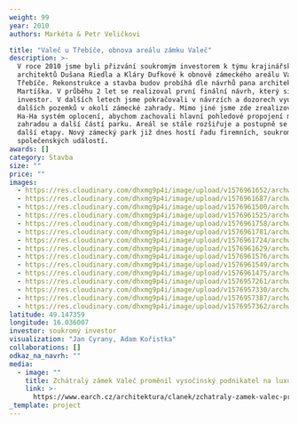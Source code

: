 ```yaml
---
weight: 99
year: 2010
authors: Markéta & Petr Veličkovi

title: "Valeč u Třebíče, obnova areálu zámku Valeč"
description: >-
  V roce 2010 jsme byli přizvání soukromým investorem k týmu krajinářských
  architektů Dušana Riedla a Kláry Dufkové k obnově zámeckého areálu Valeč u
  Třebíče. Rekonstrukce a stavba budov probíhá dle návrhů pana architekta
  Martíška. V průběhu 2 let se realizoval první finální návrh, který si přál
  investor. V dalších letech jsme pokračovali v návrzích a dozorech využití
  dalších pozemků v okolí zámecké zahrady. Mimo jiné jsme zde zrealizovali tzv.
  Ha-Ha systém oplocení, abychom zachovali hlavní pohledové propojení mezi
  zahradou a další částí parku. Areál se stále rozšiřuje a postupně se realizují
  další etapy. Nový zámecký park již dnes hostí řadu firemních, soukromých i
  společenských událostí.
awards: []
category: Stavba
size: ""
price: ""
images:
  - https://res.cloudinary.com/dhxmg9p4i/image/upload/v1576961652/archweb/DSC_0475_opussv.jpg
  - https://res.cloudinary.com/dhxmg9p4i/image/upload/v1576961687/archweb/DSC_0556_qsaplh.jpg
  - https://res.cloudinary.com/dhxmg9p4i/image/upload/v1576961500/archweb/DSC_0359_orzmas.jpg
  - https://res.cloudinary.com/dhxmg9p4i/image/upload/v1576961525/archweb/DSC_0388_bzjgqn.jpg
  - https://res.cloudinary.com/dhxmg9p4i/image/upload/v1576961758/archweb/DSC_0608_kq4oii.jpg
  - https://res.cloudinary.com/dhxmg9p4i/image/upload/v1576961781/archweb/DSC_0790_lfpppc.jpg
  - https://res.cloudinary.com/dhxmg9p4i/image/upload/v1576961724/archweb/DSC_0570_whfsvf.jpg
  - https://res.cloudinary.com/dhxmg9p4i/image/upload/v1576961629/archweb/DSC_0465_mfqblt.jpg
  - https://res.cloudinary.com/dhxmg9p4i/image/upload/v1576961576/archweb/DSC_0464_iibneb.jpg
  - https://res.cloudinary.com/dhxmg9p4i/image/upload/v1576961549/archweb/DSC_0443_mtqqtd.jpg
  - https://res.cloudinary.com/dhxmg9p4i/image/upload/v1576961475/archweb/DSC_0440_yxfgdo.jpg
  - https://res.cloudinary.com/dhxmg9p4i/image/upload/v1576957261/archweb/finB0004_oaiuph.jpg
  - https://res.cloudinary.com/dhxmg9p4i/image/upload/v1576957330/archweb/Vale%C4%8D_vizu2_zagfik.jpg
  - https://res.cloudinary.com/dhxmg9p4i/image/upload/v1576957387/archweb/Vale%C4%8D_Vizu3_i3orwe.jpg
  - https://res.cloudinary.com/dhxmg9p4i/image/upload/v1576957362/archweb/Vale%C4%8D_vizu1_hmllq0.jpg
latitude: 49.147359
longitude: 16.036007
investor: soukromý investor
visualization: "Jan Cyrany, Adam Kořistka"
collaborations: []
odkaz_na_navrh: ""
media:
  - image: ""
    title: Zchátralý zámek Valeč proměnil vysočinský podnikatel na luxusní hotel.
    link: >-
      https://www.earch.cz/architektura/clanek/zchatraly-zamek-valec-promenil-vysocinsky-podnikatel-na-luxusni-hotel-nyni-obec-prestavuje-starou-sokolovnu
_template: project
---
```

